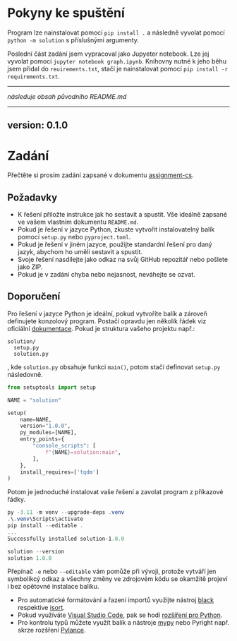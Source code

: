 
# Pokyny ke spuštění
Program lze nainstalovat pomocí `pip install .` a následně vyvolat pomocí `python -m solution` s 
příslušnými argumenty.

Poslední část zadání jsem vypracoval jako Jupyeter notebook. Lze jej vyvolat pomocí `jupyter notebook graph.ipynb`.
Knihovny nutné k jeho běhu jsem přidal do `reuirements.txt`, stačí je nainstalovat pomocí 
`pip install -r requirements.txt`.

---
*následuje obsah původního README.md*

---
version: 0.1.0
---

# Zadání

Přečtěte si prosím zadání zapsané v dokumentu [assignment-cs](./assignment-cs.md).

## Požadavky

- K řešení přiložte instrukce jak ho sestavit a spustit. Vše ideálně zapsané ve vašem vlastním dokumentu `README.md`.
- Pokud je řešení v jazyce Python, zkuste vytvořit instalovatelný balík pomocí `setup.py` nebo `pyproject.toml`. 
- Pokud je řešení v jiném jazyce, použijte standardní řešení pro daný jazyk, abychom ho uměli sestavit a spustit.
- Svoje řešení nasdílejte jako odkaz na svůj GitHub repozitář nebo pošlete jako ZIP.
- Pokud je v zadání chyba nebo nejasnost, neváhejte se ozvat.

## Doporučení

Pro řešení v jazyce Python je ideální, pokud vytvoříte balík a zároveň definujete konzolový program.
Postačí opravdu jen několik řádek viz oficiální [dokumentace](https://docs.python.org/3/distutils/setupscript.html). Pokud je struktura vašeho projektu např.:

```shell
solution/
  setup.py
  solution.py
```
, kde `solution.py` obsahuje funkci `main()`, potom stačí definovat `setup.py` následovně.

```python
from setuptools import setup

NAME = "solution"

setup(
    name=NAME,
    version="1.0.0",
    py_modules=[NAME],
    entry_points={
        "console_scripts": [
            f"{NAME}=solution:main",
        ],
    },
    install_requires=['tqdm']
)
```

Potom je jednoduché instalovat vaše řešení a zavolat program z příkazové řádky.

```powershell
py -3.11 -m venv --upgrade-deps .venv
.\.venv\Scripts\activate
pip install --editable .
...
Successfully installed solution-1.0.0
```

```powershell
solution --version
solution 1.0.0
```

Přepínač `-e` nebo `--editable` vám pomůže při vývoji, protože vytváří jen symbolikcý odkaz a všechny změny ve zdrojovém kódu se okamžitě projeví i bez opětovné instalace balíku.

- Pro automatické formátování a řazení importů využijte nástroj [black](https://black.readthedocs.io/en/stable/) respektive [isort](https://pycqa.github.io/isort/).
- Pokud využíváte [Visual Studio Code](https://code.visualstudio.com/), pak se hodí [rozšíření pro Python](https://code.visualstudio.com/docs/languages/python).
- Pro kontrolu typů můžete využít balík a nástroje [mypy](https://mypy-lang.org/) nebo Pyright např. skrze rozšření [Pylance](https://marketplace.visualstudio.com/items?itemName=ms-python.vscode-pylance). 
